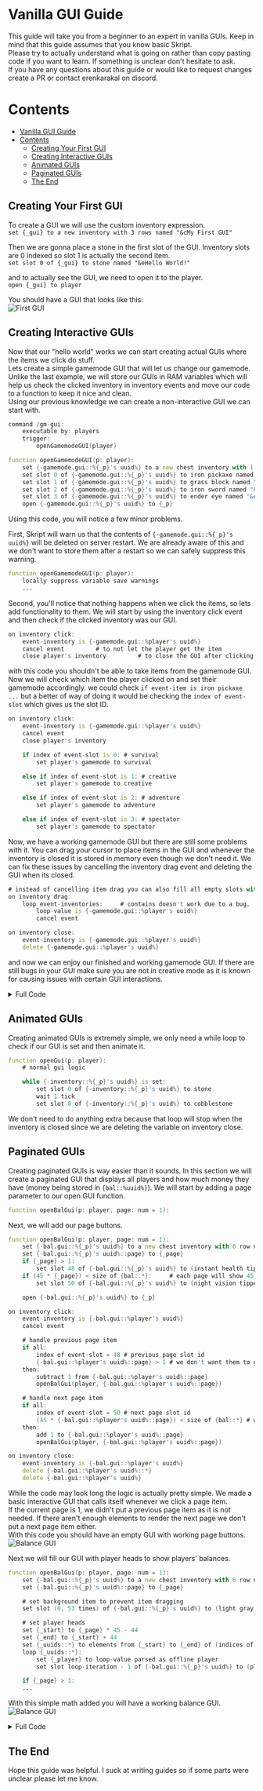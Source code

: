 # Vanilla GUI Guide
This guide will take you from a beginner to an expert in vanilla GUIs. Keep in mind that this guide assumes that you know basic Skript.\
Please try to actually understand what is going on rather than copy pasting code if you want to learn. If something is unclear don't hesitate to ask.\
If you have any questions about this guide or would like to request changes create a PR or contact erenkarakal on discord.

# Contents
- [Vanilla GUI Guide](#vanilla-gui-guide)
- [Contents](#contents)
  - [Creating Your First GUI](#creating-your-first-gui)
  - [Creating Interactive GUIs](#creating-interactive-guis)
  - [Animated GUIs](#animated-guis)
  - [Paginated GUIs](#paginated-guis)
  - [The End](#the-end)

## Creating Your First GUI
To create a GUI we will use the custom inventory expression.\
`set {_gui} to a new inventory with 3 rows named "&cMy First GUI"`

Then we are gonna place a stone in the first slot of the GUI. Inventory slots are 0 indexed so slot 1 is actually the second item.\
`set slot 0 of {_gui} to stone named "&eHello World!"`

and to actually see the GUI, we need to open it to the player.\
`open {_gui} to player`

You should have a GUI that looks like this:\
![First GUI](./assets/gui/1.png)

## Creating Interactive GUIs
Now that our "hello world" works we can start creating actual GUIs where the items we click do stuff.\
Lets create a simple gamemode GUI that will let us change our gamemode.
Unlike the last example, we will store our GUIs in RAM variables which will help us check the clicked inventory in inventory events and move our code to a function to keep it nice and clean.\
Using our previous knowledge we can create a non-interactive GUI we can start with.
```d
command /gm-gui:
    executable by: players
    trigger:
        openGamemodeGUI(player)

function openGamemodeGUI(p: player):
    set {-gamemode.gui::%{_p}'s uuid%} to a new chest inventory with 1 row named "Gamemode"
    set slot 0 of {-gamemode.gui::%{_p}'s uuid%} to iron pickaxe named "&eSurvival"
    set slot 1 of {-gamemode.gui::%{_p}'s uuid%} to grass block named "&eCreative"
    set slot 2 of {-gamemode.gui::%{_p}'s uuid%} to iron sword named "&eAdventure"
    set slot 3 of {-gamemode.gui::%{_p}'s uuid%} to ender eye named "&eSpectator"
    open {-gamemode.gui::%{_p}'s uuid%} to {_p}
```
Using this code, you will notice a few minor problems.

First, Skript will warn us that the contents of `{-gamemode.gui::%{_p}'s uuid%}` will be deleted on server restart. We are already aware of this and we don't want to store them after a restart so we can safely suppress this warning.
```d
function openGamemodeGUI(p: player):
    locally suppress variable save warnings
    ...
```

Second, you'll notice that nothing happens when we click the items, so lets add functionality to them.
We will start by using the inventory click event and then check if the clicked inventory was our GUI.
```d
on inventory click:
    event-inventory is {-gamemode.gui::%player's uuid%}
    cancel event         # to not let the player get the item
    close player's inventory         # to close the GUI after clicking
```
with this code you shouldn't be able to take items from the gamemode GUI. Now we will check which item the player clicked on and set their gamemode accordingly.
we could check `if event-item is iron pickaxe ...` but a better of way of doing it would be checking the `index of event-slot` which gives us the slot ID.
```d
on inventory click:
    event-inventory is {-gamemode.gui::%player's uuid%}
    cancel event
    close player's inventory

    if index of event-slot is 0: # survival
        set player's gamemode to survival

    else if index of event-slot is 1: # creative
        set player's gamemode to creative

    else if index of event-slot is 2: # adventure
        set player's gamemode to adventure

    else if index of event-slot is 3: # spectator
        set player's gamemode to spectator
```
Now, we have a working gamemode GUI but there are still some problems with it. You can drag your cursor to place items in the GUI and whenever the inventory is closed it is stored in memory even though we don't need it. We can fix these issues by cancelling the inventory drag event and deleting the GUI when its closed.

```d
# instead of cancelling item drag you can also fill all empty slots with a background item
on inventory drag:
    loop event-inventories:     # contains doesn't work due to a bug.
        loop-value is {-gamemode.gui::%player's uuid%}
        cancel event

on inventory close:
    event-inventory is {-gamemode.gui::%player's uuid%}
    delete {-gamemode.gui::%player's uuid%}
```
and now we can enjoy our finished and working gamemode GUI. If there are still bugs in your GUI make sure you are not in creative mode as it is known for causing issues with certain GUI interactions.
<details markdown='1'>
<summary>Full Code</summary>

```d
command /gm-gui:
    executable by: players
    trigger:
        openGamemodeGUI(player)

function openGamemodeGUI(p: player):
    locally suppress variable save warnings
    set {-gamemode.gui::%{_p}'s uuid%} to a new chest inventory with 1 row named "Gamemode"
    set slot 0 of {-gamemode.gui::%{_p}'s uuid%} to iron pickaxe named "&eSurvival"
    set slot 1 of {-gamemode.gui::%{_p}'s uuid%} to grass block named "&eCreative"
    set slot 2 of {-gamemode.gui::%{_p}'s uuid%} to iron sword named "&eAdventure"
    set slot 3 of {-gamemode.gui::%{_p}'s uuid%} to ender eye named "&eSpectator"
    open {-gamemode.gui::%{_p}'s uuid%} to {_p}

on inventory click:
    event-inventory is {-gamemode.gui::%player's uuid%}
    cancel event
    close player's inventory

    if index of event-slot is 0: # survival
        set player's gamemode to survival

    else if index of event-slot is 1: # creative
        set player's gamemode to creative

    else if index of event-slot is 2: # adventure
        set player's gamemode to adventure

    else if index of event-slot is 3: # spectator
        set player's gamemode to spectator

on inventory drag:
    loop event-inventories:
        loop-value is {-gamemode.gui::%player's uuid%}
        cancel event

on inventory close:
    event-inventory is {-gamemode.gui::%player's uuid%}
    delete {-gamemode.gui::%player's uuid%}
```
</details>

## Animated GUIs
Creating animated GUIs is extremely simple, we only need a while loop to check if our GUI is set and then animate it.
```d
function openGui(p: player):
    # normal gui logic

    while {-inventory::%{_p}'s uuid%} is set:
        set slot 0 of {-inventory::%{_p}'s uuid%} to stone
        wait 1 tick
        set slot 0 of {-inventory::%{_p}'s uuid%} to cobblestone
```
We don't need to do anything extra because that loop will stop when the inventory is closed since we are deleting the variable on inventory close.

## Paginated GUIs
Creating paginated GUIs is way easier than it sounds. In this section we will create a paginated GUI that displays all players and how much money they have (money being stored in `{bal::%uuid%}`). We will start by adding a page parameter to our open GUI function.
```d
function openBalGui(p: player, page: num = 1):
```
Next, we will add our page buttons.
```d
function openBalGui(p: player, page: num = 1):
    set {-bal.gui::%{_p}'s uuid%} to a new chest inventory with 6 row named "Balances (Page %{_page}%)"
    set {-bal.gui::%{_p}'s uuid%::page} to {_page}
    if {_page} > 1:
        set slot 48 of {-bal.gui::%{_p}'s uuid%} to (instant health tipped arrow) named "&cPrevious Page"
    if (45 * {_page}) < size of {bal::*}:     # each page will show 45 elements
        set slot 50 of {-bal.gui::%{_p}'s uuid%} to (night vision tipped arrow) named "&aNext Page"

    open {-bal.gui::%{_p}'s uuid%} to {_p}

on inventory click:
    event-inventory is {-bal.gui::%player's uuid%}
    cancel event

    # handle previous page item
    if all:
        index of event-slot = 48 # previous page slot id
        {-bal.gui::%player's uuid%::page} > 1 # we don't want them to go to page 0
    then:
        subtract 1 from {-bal.gui::%player's uuid%::page}
        openBalGui(player, {-bal.gui::%player's uuid%::page})

    # handle next page item
    if all:
        index of event-slot = 50 # next page slot id
        (45 * {-bal.gui::%player's uuid%::page}) < size of {bal::*} # we don't want them to go to an empty page
    then:
        add 1 to {-bal.gui::%player's uuid%::page}
        openBalGui(player, {-bal.gui::%player's uuid%::page})

on inventory close:
    event-inventory is {-bal.gui::%player's uuid%}
    delete {-bal.gui::%player's uuid%::*}
    delete {-bal.gui::%player's uuid%}
```
While the code may look long the logic is actually pretty simple. We made a basic interactive GUI that calls itself whenever we click a page item.\
If the current page is 1, we didn't put a previous page item as it is not needed. If there aren't enough elements to render the next page we don't put a next page item either.\
With this code you should have an empty GUI with working page buttons.\
![Balance GUI](./assets/gui/2.png)

Next we will fill our GUI with player heads to show players' balances.
```d
function openBalGui(p: player, page: num = 1):
    set {-bal.gui::%{_p}'s uuid%} to a new chest inventory with 6 row named "Balances (Page %{_page}%)"
    set {-bal.gui::%{_p}'s uuid%::page} to {_page}

    # set background item to prevent item dragging
    set slot (0, 53 times) of {-bal.gui::%{_p}'s uuid%} to (light gray stained glass pane named "&f" with all item flags)

    # set player heads
    set {_start} to {_page} * 45 - 44
    set {_end} to {_start} + 44
    set {_uuids::*} to elements from {_start} to {_end} of (indices of {bal::*})
    loop {_uuids::*}:
        set {_player} to loop-value parsed as offline player
        set slot loop-iteration - 1 of {-bal.gui::%{_p}'s uuid%} to (player skull named "&e%{_player} ? loop-value%" with lore "&f%{bal::%loop-value%}%")

    if {_page} > 1:
    ...
```
With this simple math added you will have a working balance GUI.\
![Balance GUI](./assets/gui/3.png)

<details markdown='1'>
<summary>Full Code</summary>

```d
function openBalGui(p: player, page: num = 1):
    set {-bal.gui::%{_p}'s uuid%} to a new chest inventory with 6 row named "Balances (Page %{_page}%)"
    set {-bal.gui::%{_p}'s uuid%::page} to {_page}

        # set background item to prevent item dragging
    set slot (0, 53 times) of {-bal.gui::%{_p}'s uuid%} to (light gray stained glass pane named "&f" with all item flags)

        # set player heads
    set {_start} to {_page} * 45 - 44
    set {_end} to {_start} + 44
    set {_uuids::*} to elements from {_start} to {_end} of (indices of {bal::*})
    loop {_uuids::*}:
        set {_player} to loop-value parsed as offline player
        set slot loop-iteration - 1 of {-bal.gui::%{_p}'s uuid%} to (player skull named "&e%{_player} ? loop-value%" with lore "&f%{bal::%loop-value%}%")

    if {_page} > 1:
        set slot 48 of {-bal.gui::%{_p}'s uuid%} to (instant health tipped arrow) named "&cPrevious Page"
    if (45 * {_page}) < size of {bal::*}:     # each page will show 45 elements
        set slot 50 of {-bal.gui::%{_p}'s uuid%} to (night vision tipped arrow) named "&aNext Page"

    open {-bal.gui::%{_p}'s uuid%} to {_p}

on inventory click:
    event-inventory is {-bal.gui::%player's uuid%}
    cancel event

    # handle previous page item
    if all:
        index of event-slot = 48 # previous page slot id
        {-bal.gui::%player's uuid%::page} > 1 # we don't want them to go to page 0
    then:
        subtract 1 from {-bal.gui::%player's uuid%::page}
        openBalGui(player, {-bal.gui::%player's uuid%::page})

    # handle next page item
    if all:
        index of event-slot = 50 # next page slot id
        (45 * {-bal.gui::%player's uuid%::page}) < size of {bal::*} # we don't want them to go to an empty page
    then:
        add 1 to {-bal.gui::%player's uuid%::page}
        openBalGui(player, {-bal.gui::%player's uuid%::page})

on inventory close:
    event-inventory is {-bal.gui::%player's uuid%}
    delete {-bal.gui::%player's uuid%::*}
    delete {-bal.gui::%player's uuid%}
```
</details>

## The End
Hope this guide was helpful. I suck at writing guides so if some parts were unclear please let me know.